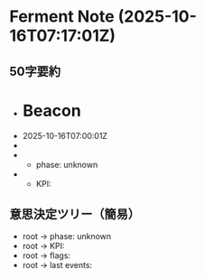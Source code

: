 # Ferment Note (2025-10-16T07:17:01Z)

## 50字要約
- # Beacon
- 2025-10-16T07:00:01Z
- 
- - phase: unknown
- - KPI:

## 意思決定ツリー（簡易）
- root -> phase: unknown
- root -> KPI:
- root -> flags:
- root -> last events:
